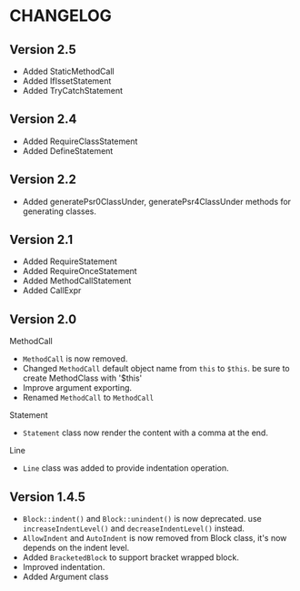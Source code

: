 CHANGELOG
==================

## Version 2.5

- Added StaticMethodCall
- Added IfIssetStatement
- Added TryCatchStatement

## Version 2.4

- Added RequireClassStatement
- Added DefineStatement

## Version 2.2

- Added generatePsr0ClassUnder, generatePsr4ClassUnder methods for generating classes.

## Version 2.1
- Added RequireStatement
- Added RequireOnceStatement
- Added MethodCallStatement
- Added CallExpr

Version 2.0
-----------------

MethodCall

- `MethodCall` is now removed.
- Changed `MethodCall` default object name from `this` to `$this`. be sure to create MethodClass with '$this'
- Improve argument exporting.
- Renamed `MethodCall` to `MethodCall`

Statement

- `Statement` class now render the content with a comma at the end.

Line

- `Line` class was added to provide indentation operation.


Version 1.4.5
-----------------

- `Block::indent()` and `Block::unindent()` is now deprecated. use
  `increaseIndentLevel()` and `decreaseIndentLevel()` instead.
- `AllowIndent` and `AutoIndent` is now removed from Block class, it's now depends
   on the indent level.
- Added `BracketedBlock` to support bracket wrapped block.
- Improved indentation.
- Added Argument class
